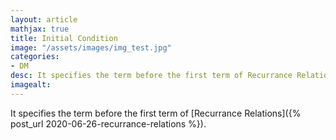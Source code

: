 ```yaml
---
layout: article
mathjax: true
title: Initial Condition
image: "/assets/images/img_test.jpg"
categories:
- DM
desc: It specifies the term before the first term of Recurrance Relations. 
imagealt: 
---
```


It specifies the term before the first term of [Recurrance Relations]({% post_url 2020-06-26-recurrance-relations %}).
